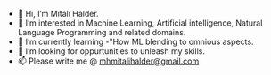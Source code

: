 - 👋 Hi, I’m Mitali Halder.
- 👀 I’m interested in Machine Learning, Artificial intelligence, Natural Language Programming and related domains.
- 🌱 I’m currently learning -"How ML blending to omnious aspects. 
- 💞️ I’m looking for oppurtunities to unleash my skills. 
- 📫 Please write me @ mhmitalihalder@gmail.com

<!---
mhmitalihalder/mhmitalihalder is a ✨ special ✨ repository because its `README.md` (this file) appears on your GitHub profile.
You can click the Preview link to take a look at your changes.
--->
